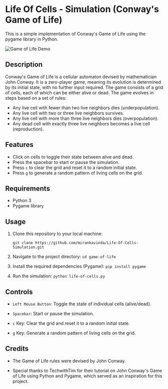 # Life Of Cells - Simulation (Conway's Game of Life)

This is a simple implementation of Conway's Game of Life using the pygame library in Python.

![Game of Life Demo](game_of_life_demo.gif)

## Description

Conway's Game of Life is a cellular automaton devised by mathematician John Conway. It is a zero-player game, meaning its evolution is determined by its initial state, with no further input required. The game consists of a grid of cells, each of which can be either alive or dead. The game evolves in steps based on a set of rules:

- Any live cell with fewer than two live neighbors dies (underpopulation).
- Any live cell with two or three live neighbors survives.
- Any live cell with more than three live neighbors dies (overpopulation).
- Any dead cell with exactly three live neighbors becomes a live cell (reproduction).

## Features

- Click on cells to toggle their state between alive and dead.
- Press the spacebar to start or pause the simulation.
- Press `c` to clear the grid and reset it to a random initial state.
- Press `g` to generate a random pattern of living cells on the grid.

## Requirements

- Python 3
- Pygame library

## Usage

1. Clone this repository to your local machine:

   ```shell
   git clone https://github.com/mirankavinda/Life-Of-Cells-Simulation.git

2. Navigate to the project directory:
   `cd game-of-life`

4. Install the required dependencies (Pygame):
   `pip install pygame`

5. Run the simulation:
   `python life-of-cells.py`

## Controls

- `Left Mouse Button`: Toggle the state of individual cells (alive/dead).

- `Spacebar`: Start or pause the simulation.

- `c` Key: Clear the grid and reset it to a random initial state.

- `g` Key: Generate a random pattern of living cells on the grid.

## Credits

- The Game of Life rules were devised by John Conway.

- Special thanks to TechwithTim for their tutorial on John Conway's Game of Life using Python and Pygame, which served as an inspiration for this project.



